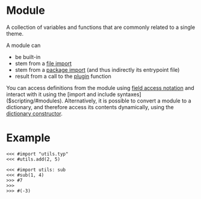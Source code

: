 # Module

A collection of variables and functions that are commonly related to
a single theme.

A module can
- be built-in
- stem from a [file import]($scripting/#modules)
- stem from a [package import]($scripting/#packages) (and thus indirectly
  its entrypoint file)
- result from a call to the [plugin]($plugin) function

You can access definitions from the module using [field access
notation]($scripting/#fields) and interact with it using the [import and
include syntaxes]($scripting/#modules). Alternatively, it is possible to
convert a module to a dictionary, and therefore access its contents
dynamically, using the [dictionary constructor]($dictionary/#constructor).

# Example
```example
<<< #import "utils.typ"
<<< #utils.add(2, 5)

<<< #import utils: sub
<<< #sub(1, 4)
>>> #7
>>>
>>> #(-3)
```


